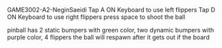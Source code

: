 GAME3002-A2-NeginSaeidi
Tap A ON Keyboard to use left flippers
Tap D ON Keyboard to use right flippers
press space to shoot the ball

pinball has 2 static bumpers with green color, two dynamic bumpers with purple color, 4 flippers
the ball will respawn after it gets out if the board
